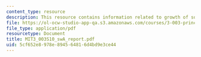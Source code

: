 ```yaml
---
content_type: resource
description: This resource contains information related to growth of solar electricity.
file: https://ol-ocw-studio-app-qa.s3.amazonaws.com/courses/3-003-principles-of-engineering-practice-spring-2010/5cf652e8978e894564816d4bd9e3ce44_MIT3_003S10_swA_report.pdf
file_type: application/pdf
resourcetype: Document
title: MIT3_003S10_swA_report.pdf
uid: 5cf652e8-978e-8945-6481-6d4bd9e3ce44
---
```


